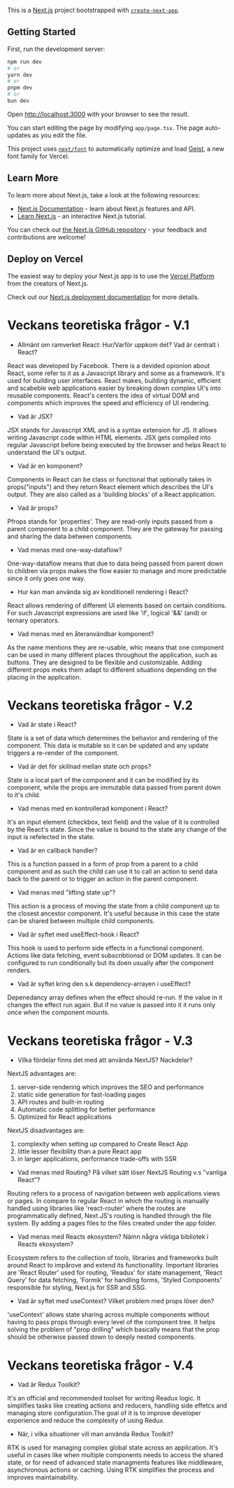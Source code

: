 This is a [Next.js](https://nextjs.org) project bootstrapped with [`create-next-app`](https://nextjs.org/docs/app/api-reference/cli/create-next-app).

## Getting Started

First, run the development server:

```bash
npm run dev
# or
yarn dev
# or
pnpm dev
# or
bun dev
```

Open [http://localhost:3000](http://localhost:3000) with your browser to see the result.

You can start editing the page by modifying `app/page.tsx`. The page auto-updates as you edit the file.

This project uses [`next/font`](https://nextjs.org/docs/app/building-your-application/optimizing/fonts) to automatically optimize and load [Geist](https://vercel.com/font), a new font family for Vercel.

## Learn More

To learn more about Next.js, take a look at the following resources:

- [Next.js Documentation](https://nextjs.org/docs) - learn about Next.js features and API.
- [Learn Next.js](https://nextjs.org/learn) - an interactive Next.js tutorial.

You can check out [the Next.js GitHub repository](https://github.com/vercel/next.js) - your feedback and contributions are welcome!

## Deploy on Vercel

The easiest way to deploy your Next.js app is to use the [Vercel Platform](https://vercel.com/new?utm_medium=default-template&filter=next.js&utm_source=create-next-app&utm_campaign=create-next-app-readme) from the creators of Next.js.

Check out our [Next.js deployment documentation](https://nextjs.org/docs/app/building-your-application/deploying) for more details.





# Veckans teoretiska frågor - V.1

- Allmänt om ramverket React: Hur/Varför uppkom det? Vad är centralt i React?

React was developed by Facebook. There is a devided opionion about React, some refer to it as a Javascript library and some as a framework. It's used for building user interfaces. React makes, building dynamic, efficient and scabeble web applications easier by breaking down complex UI's into reusable components. React's centers the idea of virtual DOM and components which improves the speed and efficiency of UI rendering.

- Vad är JSX?

JSX stands for Javascript XML and is a syntax extension for JS. It allows writing Javascript code within HTML elements. JSX gets compiled into regular Javascript before being executed by the browser and helps React to understand the UI's output.

- Vad är en komponent?

Components in React can be class or functional that optionally takes in props("inputs") and they return React element which describes the UI's output. They are also called as a 'building blocks' of a React application.

- Vad är props?

Pfrops stands for 'properties'. They are read-only inputs passed from a parent component to a child component. They are the gateway for passing and sharing the data between components.

- Vad menas med one-way-dataflow?

One-way-dataflow means that due to data being passed from parent down to children via props makes the flow easier to manage and more predictable since it only goes one way.

- Hur kan man använda sig av konditionell rendering i React?

React allows rendering of different UI elements based on certain conditions. For such Javascript expressions are used like 'if', logical '&&' (and) or ternary operators.

- Vad menas med en återanvändbar komponent?

As the name mentions they are re-usable, whic means that one component can be used in many different places throughout the application, such as buttons. They are designed to be flexible and customizable. Adding different props meks them adapt to different situations depending on the placing in the application.


# Veckans teoretiska frågor - V.2

- Vad är state i React?

State is a set of data which determines the behavior and rendering of the component. This data is mutable so it can be updated and any update triggers a re-render of the component.

- Vad är det för skillnad mellan state och props?

State is a local part of the component and it can be modified by its component, while the props are immutable data passed from parent down to it's child.

- Vad menas med en kontrollerad komponent i React?

It's an input element (checkbox, text field) and the value of it is controlled by the React's state. Since the value is bound to the state any change of the input is refelected in the state.

- Vad är en callback handler?

This is a function passed in a form of prop from a parent to a child component and as such the child can use it to call an action to send data back to the parent or to trigger an action in the parent component.

- Vad menas med "lifting state up"?

This action is a process of moving the state from a child component up to the closest ancestor component. It's useful because in this case the state can be shared between multiple child components.

- Vad är syftet med useEffect-hook i React?

This hook is used to perform side effects in a functional component. Actions like data fetching, event subscribtionsd or DOM updates. It can be configured to run conditionally but its doen usually after the component renders.

- Vad är syftet kring den s.k dependency-arrayen i useEffect?

Depenedancy array defines when the effect should re-run. If the value in it changes the effect run again. But if no value is passed into it it runs only once when the component mounts.


# Veckans teoretiska frågor - V.3

- Vilka fördelar finns det med att använda NextJS? Nackdelar?

NextJS advantages are:
1. server-side rendering which improves the SEO and performance
2. static side generation for fast-loading pages
3. API routes and built-in routing
4. Automatic code splitting for better performance
5. Optimized for React applications

NextJS disadvantages are:
1. complexity when setting up compared to Create React App
2. little lesser flexibility than a pure React app
3. in larger applications, performance trade-offs with SSR

- Vad menas med Routing? På vilket sätt löser NextJS Routing v.s "vanliga React"?

Routing refers to a process of navigation between web applications views or pages. In compare to regular React in which the routing is manually handled using libraries like 'react-router' where the routes are programmatically defined, Next.JS's routing is handled through the file system. By adding a pages files to the files created under the app folder.

- Vad menas med Reacts ekosystem? Nämn några viktiga bibliotek i Reacts ekosystem?

Ecosystem refers to the collection of tools, libraries and frameworks built around React to impårove and extend its functionallity. Important libraries are 'React Router' used for routing, 'Readux' for state management, 'React Query' for data fetching, 'Formik' for handling forms, 'Styled Components' responsible for styling, Next.js for SSR and SSG.

- Vad är syftet med useContext? Vilket problem med props löser den?

'useContext' allows state sharing across multiple components without having to pass props through every level of the component tree. It helps solving the problem of "prop drilling" which basically means that the prop should be otherwise passed down to deeply nested components.

# Veckans teoretiska frågor - V.4

- Vad är Redux Toolkit?

It's an official and recommended toolset for writing Readux logic. It simplifies tasks like creating actions and reducers, handling side effetcs and managing store configuration.The goal of it is to improve developer experience and reduce the complexity of using Redux.

- När, i vilka situationer vill man använda Redux Toolkit?

RTK is used for managing complex global state across an application. It's useful in cases like when multiple components needs to access the shared state, or for need of advanced state managments features like middleware, asynchronous actions or caching. Using RTK simplifies the process and improves maintainability.
